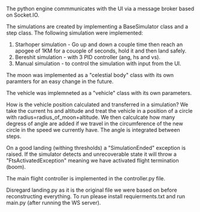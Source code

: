 The python engine commmunicates with the UI via a message broker based on Socket.IO.

The simulations are created by implementing a BaseSimulator class and a step class.
The following simulation were implemented:
1. Starhoper simulation - Go up and down a couple time then reach an apogee of 1KM for a couople of seconds, hold it and then land safely.
2. Bereshit simulation - with 3 PID controller (ang, hs and vs). 
3. Manual simulation - to control the simulation with input from the UI.

The moon was implemented as a "celestial body" class with its own paramters for an easy change in the future.

The vehicle was implemneted as a "vehicle" class with its own parameters.

How is the vehicle position calculated and transferred in a simulation?
We take the current hs and altitude and treat the vehicle in a position of a circle with radius=radius_of_moon+altitude. We then calculcate how many degress of angle are added if we travel in the circumference of the new circle in the speed we currently have. The angle is integrated between steps.

On a good landing (withing thresholds) a "SimulationEnded" exception is raised. If the simulator detects and unrecoverable state it will throw a "FtsActivatedException" meaning we have activated flight termination (boom).

The main flight controller is implemented in the controller.py file.

Disregard landing.py as it is the original file we were based on before reconstructing everything.
To run please install requierments.txt and run main.py (after running the WS server).
